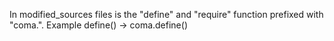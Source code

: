 In modified_sources files is the "define" and "require" function prefixed with "coma.".
Example define() -> coma.define()
